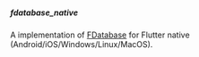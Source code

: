 ##### fdatabase_native

A implementation of [FDatabase](https://pub.dev/packages/fdatabase) for Flutter native (Android/iOS/Windows/Linux/MacOS).